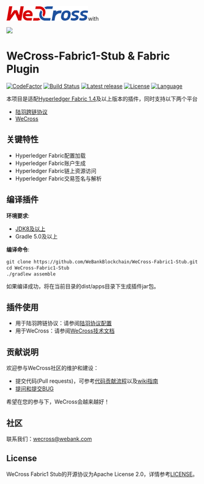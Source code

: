 ![](./docs/images/menu_logo_wecross.png)with

![](https://gitee.com/luyu-community/luyu-cross-chain-protocol/raw/master/doc/img/logo_nor.svg)

# WeCross-Fabric1-Stub & Fabric Plugin

[![CodeFactor](https://www.codefactor.io/repository/github/webankblockchain/WeCross-Fabric1-Stub/badge)](https://www.codefactor.io/repository/github/webankblockchain/WeCross-Fabric1-Stub) [![Build Status](https://travis-ci.org/WeBankBlockchain/WeCross-Fabric1-Stub.svg?branch=dev)](https://travis-ci.org/WeBankBlockchain/WeCross-Fabric1-Stub) [![Latest release](https://img.shields.io/github/release/WeBankBlockchain/WeCross-Fabric1-Stub.svg)](https://github.com/WeBankBlockchain/WeCross-Fabric1-Stub/releases/latest)
[![License](https://img.shields.io/github/license/WeBankBlockchain/WeCross-Fabric1-Stub)](https://www.apache.org/licenses/LICENSE-2.0) [![Language](https://img.shields.io/badge/Language-Java-blue.svg)](https://www.java.com)

本项目是适配[Hyperledger Fabric 1.4](https://github.com/hyperledger/fabric/tree/release-1.4)及以上版本的插件，同时支持以下两个平台

* [陆羽跨链协议](https://gitee.com/luyu-community/luyu-cross-chain-protocol)
* [WeCross](https://github.com/WeBankFinTech/WeCross)

## 关键特性

- Hyperledger Fabric配置加载
- Hyperledger Fabric账户生成
- Hyperledger Fabric链上资源访问
- Hyperledger Fabric交易签名与解析

## 编译插件

**环境要求**:

  - [JDK8及以上](https://www.oracle.com/java/technologies/javase-downloads.html)
  - Gradle 5.0及以上

**编译命令**:

```shell
git clone https://github.com/WeBankBlockchain/WeCross-Fabric1-Stub.git
cd WeCross-Fabric1-Stub
./gradlew assemble
```

如果编译成功，将在当前目录的dist/apps目录下生成插件jar包。

## 插件使用

* 用于陆羽跨链协议：请参阅[陆羽协议配置](docs/luyu.md)
* 用于WeCross：请参阅[WeCross技术文档](https://wecross.readthedocs.io/zh_CN/latest/docs/stubs/fabric.html#id1)

## 贡献说明

欢迎参与WeCross社区的维护和建设：

- 提交代码(Pull requests)，可参考[代码贡献流程](CONTRIBUTING.md)以及[wiki指南](https://github.com/WeBankBlockchain/WeCross/wiki/%E8%B4%A1%E7%8C%AE%E4%BB%A3%E7%A0%81)
- [提问和提交BUG](https://github.com/WeBankBlockchain/WeCross-Fabric1-Stub/issues/new)

希望在您的参与下，WeCross会越来越好！

## 社区
联系我们：wecross@webank.com

## License

WeCross Fabric1 Stub的开源协议为Apache License 2.0，详情参考[LICENSE](./LICENSE)。
